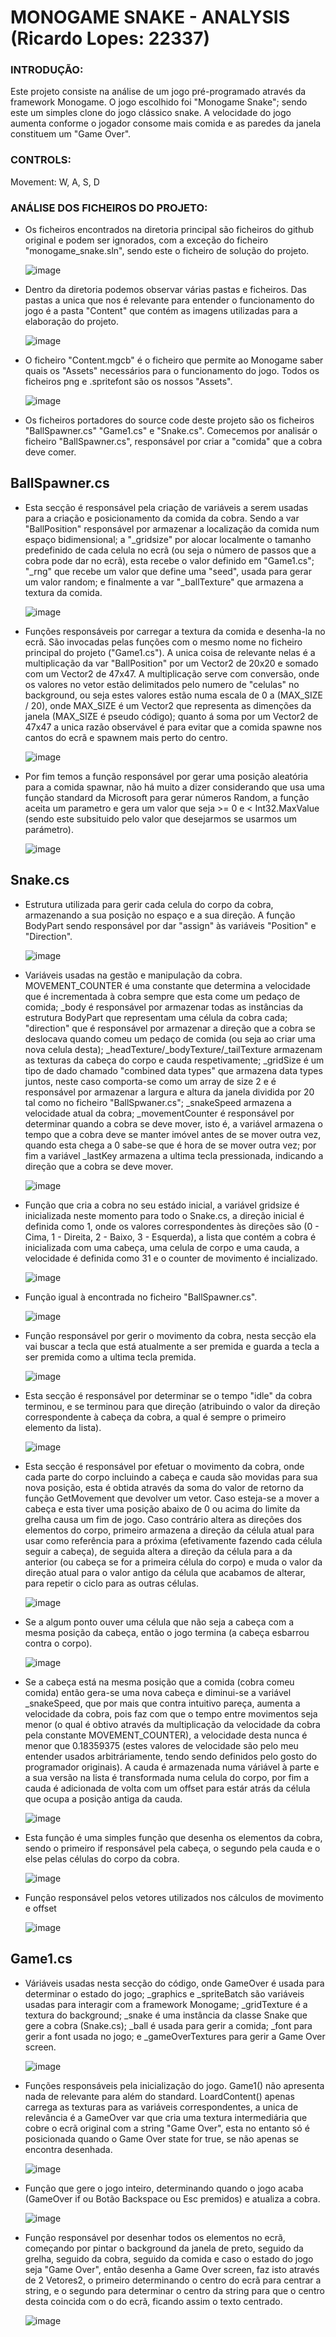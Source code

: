 # MONOGAME SNAKE - ANALYSIS (Ricardo Lopes: 22337)

### INTRODUÇÃO:
Este projeto consiste na análise de um jogo pré-programado através da framework Monogame. O jogo escolhido foi "Monogame Snake"; sendo este um simples clone do jogo clássico snake. A     velocidade do jogo aumenta conforme o jogador consome mais comida e as paredes da janela constituem um "Game Over".


### CONTROLS:
Movement: W, A, S, D


### ANÁLISE DOS FICHEIROS DO PROJETO:
- Os ficheiros encontrados na diretoria principal são ficheiros do github original e podem ser ignorados, com a exceção do ficheiro "monogame\_snake.sln", sendo este o ficheiro de solução do projeto.

  ![image](https://github.com/initializedentity/Monogame-Analysis/assets/167578514/bbeab16e-a819-45b7-a274-7139fb8b4c31)


- Dentro da diretoria podemos observar várias pastas e ficheiros. Das pastas a unica que nos é relevante para entender o funcionamento do jogo é a pasta "Content" que contém as imagens utilizadas para a elaboração do projeto.

  ![image](https://github.com/initializedentity/Monogame-Analysis/assets/167578514/a05b11ae-2c7c-4ccc-8c12-ec4019f919c1)


- O ficheiro "Content.mgcb" é o ficheiro que permite ao Monogame saber quais os "Assets" necessários para o funcionamento do jogo. Todos os ficheiros png e .spritefont são os nossos "Assets".

  ![image](https://github.com/initializedentity/Monogame-Analysis/assets/167578514/ddf84c86-56c7-4c4d-9e1c-61721e7f21f4)


- Os ficheiros portadores do source code deste projeto são os ficheiros "BallSpawner.cs" "Game1.cs" e "Snake.cs". Comecemos por analisár o ficheiro "BallSpawner.cs", responsável por criar a "comida" que a cobra deve comer.

## BallSpawner.cs
- Esta secção é responsável pela criação de variáveis a serem usadas para a criação e posicionamento da comida da cobra. Sendo a var "BallPosition" responsável por armazenar a localização da comida num espaço bidimensional; a "\_gridsize" por alocar localmente o tamanho predefinido de cada celula no ecrã (ou seja o número de passos que a cobra pode dar no ecrã), esta recebe o valor definido em "Game1.cs"; "\_rng" que recebe um valor que define uma "seed", usada para gerar um valor random; e finalmente a var "\_ballTexture" que armazena a textura da comida.

  ![image](https://github.com/initializedentity/Monogame-Analysis/assets/167578514/c819af63-5396-440c-852a-54d44b951262)


- Funções responsáveis por carregar a textura da comida e desenha-la no ecrã. São invocadas pelas funções com o mesmo nome no ficheiro principal do projeto ("Game1.cs"). A unica coisa de relevante nelas é a multiplicação da var "BallPosition" por um Vector2 de 20x20 e somado com um Vector2 de 47x47. A multiplicação serve com conversão, onde os valores no vetor estão delimitados pelo numero de "celulas" no background, ou seja estes valores estão numa escala de 0 a (MAX\_SIZE / 20), onde MAX\_SIZE é um Vector2 que representa as dimenções da janela (MAX\_SIZE é pseudo código); quanto á soma por um Vector2 de 47x47 a unica razão observável é para evitar que a comida spawne nos cantos do ecrã e spawnem mais perto do centro.

  ![image](https://github.com/initializedentity/Monogame-Analysis/assets/167578514/cb88190d-527b-43ea-965c-3e4ef996de88)


- Por fim temos a função responsável por gerar uma posição aleatória para a comida spawnar, não há muito a dizer considerando que usa uma função standard da Microsoft para gerar números Random, a função aceita um parametro e         gera um valor que seja >= 0 e < Int32.MaxValue (sendo este subsituido pelo valor que desejarmos se usarmos um parámetro).

  ![image](https://github.com/initializedentity/Monogame-Analysis/assets/167578514/2e4a5c3f-8637-46d7-93f7-8cba45424faf)


## Snake.cs
- Estrutura utilizada para gerir cada celula do corpo da cobra, armazenando a sua posição no espaço e a sua direção. A função BodyPart sendo responsável por dar "assign" às variáveis "Position" e "Direction".

  ![image](https://github.com/initializedentity/Monogame-Analysis/assets/167578514/3ec5ebca-3581-4f04-b34f-65c7f64eb896)


- Variáveis usadas na gestão e manipulação da cobra. MOVEMENT\_COUNTER é uma constante que determina a velocidade que é incrementada à cobra sempre que esta come um pedaço de comida; \_body é responsável por armazenar todas as instâncias da estrutura BodyPart que representam uma célula da cobra cada; "direction" que é responsável por armazenar a direção que a cobra se deslocava quando comeu um pedaço de comida (ou seja ao criar uma nova celula desta); \_headTexture/\_bodyTexture/\_tailTexture armazenam as texturas da cabeça do corpo e cauda respetivamente; \_gridSize é um tipo de dado chamado "combined data types" que armazena data types juntos, neste caso comporta-se como um array de size 2 e é responsável por armazenar a largura e altura da janela dividida por 20 tal como no ficheiro "BallSpwaner.cs"; \_snakeSpeed armazena a velocidade atual da cobra; \_movementCounter é responsável por determinar quando a cobra se deve mover, isto é, a variável armazena o tempo que a cobra deve se manter imóvel antes de se mover outra vez, quando esta chega a 0 sabe-se que é hora de se mover outra vez; por fim a variável \_lastKey armazena a ultima tecla pressionada, indicando a direção que a cobra se deve mover.

  ![image](https://github.com/initializedentity/Monogame-Analysis/assets/167578514/42916a4b-0b55-46d4-a2ca-982e5812f697)


- Função que cria a cobra no seu estádo inicial, a variável gridsize é inicializada neste momento para todo o Snake.cs, a direção inicial é definida como 1, onde os valores correspondentes às direções são (0 - Cima, 1 - Direita, 2 - Baixo, 3 - Esquerda), a lista que contém a cobra é inicializada com uma cabeça, uma celula de corpo e uma cauda, a velocidade é definida como 31 e o counter de movimento é incializado.

  ![image](https://github.com/initializedentity/Monogame-Analysis/assets/167578514/57c2f183-a657-49be-ac15-18098d072603)


- Função igual à encontrada no ficheiro "BallSpawner.cs".

  ![image](https://github.com/initializedentity/Monogame-Analysis/assets/167578514/c23e044b-3c16-4e7c-8ba1-ada08eed3f80)


- Função responsável por gerir o movimento da cobra, nesta secção ela vai buscar a tecla que está atualmente a ser premida e guarda a tecla a ser premida como a ultima tecla premida.

  ![image](https://github.com/initializedentity/Monogame-Analysis/assets/167578514/57b23b25-ed90-4075-a3a9-7051ac457ed2)


- Esta secção é responsável por determinar se o tempo "idle" da cobra terminou, e se terminou para que direção (atribuindo o valor da direção correspondente à cabeça da cobra, a qual é sempre o primeiro elemento da lista).

  ![image](https://github.com/initializedentity/Monogame-Analysis/assets/167578514/12e671bc-224b-470d-9f17-ee267da1150e)


- Esta secção é responsável por efetuar o movimento da cobra, onde cada parte do corpo incluindo a cabeça e cauda são movidas para sua nova posição, esta é obtida através da soma do valor de retorno da função GetMovement que devolver um vetor. Caso esteja-se a mover a cabeça e esta tiver uma posição abaixo de 0 ou acima do limite da grelha causa um fim de jogo. Caso contrário altera as direções dos elementos do corpo, primeiro armazena a direção da célula atual para usar como referência para a próxima (efetivamente fazendo cada célula seguir a cabeça), de seguida altera a direção da célula para a da anterior (ou cabeça se for a primeira célula do corpo) e muda o valor da direção atual para o valor antigo da célula que acabamos de alterar, para repetir o ciclo para as outras células.

  ![image](https://github.com/initializedentity/Monogame-Analysis/assets/167578514/adaacc78-c9d4-4211-bd78-b9d81542fbf2)


- Se a algum ponto ouver uma célula que não seja a cabeça com a mesma posição da cabeça, então o jogo termina (a cabeça esbarrou contra o corpo).

  ![image](https://github.com/initializedentity/Monogame-Analysis/assets/167578514/f91934f5-5f0f-40f0-a783-66311f89c2ff)


- Se a cabeça está na mesma posição que a comida (cobra comeu comida) então gera-se uma nova cabeça e diminui-se a variável \_snakeSpeed, que por mais que contra intuitivo pareça, aumenta a velocidade da cobra, pois faz com que o tempo entre movimentos seja menor (o qual é obtivo através da multiplicação da velocidade da cobra pela constante MOVEMENT\_COUNTER), a velocidade desta nunca é menor que 0.18359375 (estes valores de velocidade são pelo meu entender usados arbitráriamente, tendo sendo definidos pelo gosto do programador originais). A cauda é armazenada numa váriável à parte e a sua versão na lista é transformada numa celula do corpo, por fim a cauda é adicionada de volta com um offset para estár atrás da célula que ocupa a posição antiga da cauda.


  ![image](https://github.com/initializedentity/Monogame-Analysis/assets/167578514/e3b4f032-725f-4a0c-940b-abd10babf5ac)


- Esta função é uma simples função que desenha os elementos da cobra, sendo o primeiro if responsável pela cabeça, o segundo pela cauda e o else pelas células do corpo da cobra.

  ![image](https://github.com/initializedentity/Monogame-Analysis/assets/167578514/060cea25-a936-4e92-840e-0f2dbb83d51d)


- Função responsável pelos vetores utilizados nos cálculos de movimento e offset

  ![image](https://github.com/initializedentity/Monogame-Analysis/assets/167578514/a3f9672c-c1e5-45e4-9d09-c09d1df1ce1d)


## Game1.cs

- Váriáveis usadas nesta secção do código, onde GameOver é usada para determinar o estado do jogo; \_graphics e \_spriteBatch são variáveis usadas para interagir com a framework Monogame; \_gridTexture é a textura do background; \_snake é uma instância da classe Snake que gere a cobra (Snake.cs); \_ball é usada para gerir a comida; _font para gerir a font usada no jogo; e _gameOverTextures para gerir a Game Over screen.

  ![image](https://github.com/initializedentity/Monogame-Analysis/assets/167578514/4b4ab45b-ace5-4b81-80c0-c5536a757967)

- Funções responsáveis pela inicialização do jogo. Game1() não apresenta nada de relevante para além do standard. LoardContent() apenas carrega as texturas para as variáveis correspondentes, a unica de relevância é a GameOver var que cria uma textura intermediária que cobre o ecrã original com a string "Game Over", esta no entanto só é posicionada quando o Game Over state for true, se não apenas se encontra desenhada.

  ![image](https://github.com/initializedentity/Monogame-Analysis/assets/167578514/6e42f6f6-5fa8-4af8-b88a-a9aa3bc29f31)


- Função que gere o jogo inteiro, determinando quando o jogo acaba (GameOver if ou Botão Backspace ou Esc premidos) e atualiza a cobra.

  ![image](https://github.com/initializedentity/Monogame-Analysis/assets/167578514/2dcadcf7-b3bb-4d26-bbce-f31ee669023a)


- Função responsável por desenhar todos os elementos no ecrã, começando por pintar o background da janela de preto, seguido da grelha, seguido da cobra, seguido da comida e caso o estado do jogo seja "Game Over", então desenha a Game Over screen, faz isto através de 2 Vetores2, o primeiro determinando o centro do ecrã para centrar a string, e o segundo para determinar o centro da string para que o centro desta coincida com o do ecrã, ficando assim o texto centrado.

  ![image](https://github.com/initializedentity/Monogame-Analysis/assets/167578514/adb50aeb-e8f6-45c3-a599-f94b9139df1d)

